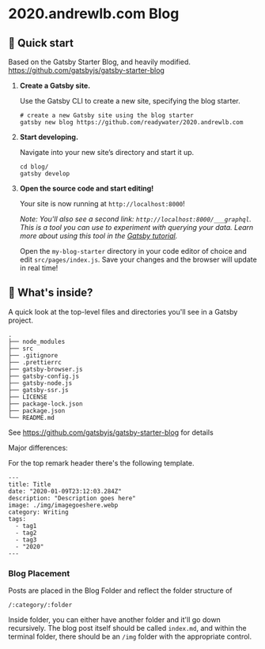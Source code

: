 # 2020.andrewlb.com Blog

## 🚀 Quick start

Based on the Gatsby Starter Blog, and heavily modified. https://github.com/gatsbyjs/gatsby-starter-blog

1.  **Create a Gatsby site.**

    Use the Gatsby CLI to create a new site, specifying the blog starter.

    ```shell
    # create a new Gatsby site using the blog starter
    gatsby new blog https://github.com/readywater/2020.andrewlb.com
    ```

2.  **Start developing.**

    Navigate into your new site’s directory and start it up.

    ```shell
    cd blog/
    gatsby develop
    ```

3.  **Open the source code and start editing!**

    Your site is now running at `http://localhost:8000`!

    _Note: You'll also see a second link: _`http://localhost:8000/___graphql`_. This is a tool you can use to experiment with querying your data. Learn more about using this tool in the [Gatsby tutorial](https://www.gatsbyjs.org/tutorial/part-five/#introducing-graphiql)._

    Open the `my-blog-starter` directory in your code editor of choice and edit `src/pages/index.js`. Save your changes and the browser will update in real time!

## 🧐 What's inside?

A quick look at the top-level files and directories you'll see in a Gatsby project.

    .
    ├── node_modules
    ├── src
    ├── .gitignore
    ├── .prettierrc
    ├── gatsby-browser.js
    ├── gatsby-config.js
    ├── gatsby-node.js
    ├── gatsby-ssr.js
    ├── LICENSE
    ├── package-lock.json
    ├── package.json
    └── README.md

See https://github.com/gatsbyjs/gatsby-starter-blog for details

Major differences:

For the top remark header there's the following template.

```
---
title: Title
date: "2020-01-09T23:12:03.284Z"
description: "Description goes here"
image: ./img/imagegoeshere.webp
category: Writing
tags:
  - tag1
  - tag2
  - tag3
  - "2020"
---
```

### Blog Placement

Posts are placed in the Blog Folder and reflect the folder structure of

`/:category/:folder`

Inside folder, you can either have another folder and it'll go down recursively. The blog post itself should be called `index.md`, and within the terminal folder, there should be an `/img` folder with the appropriate control.
